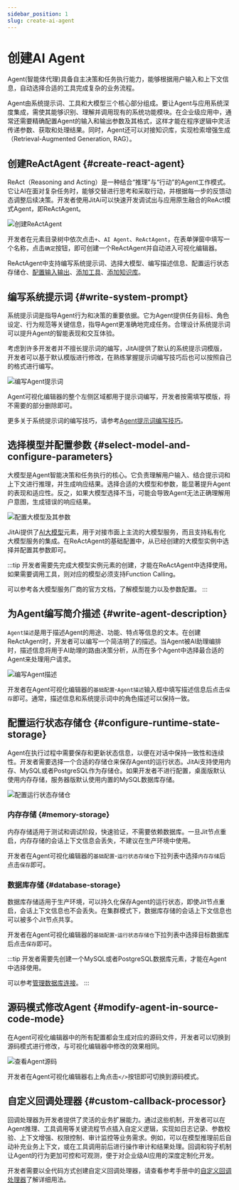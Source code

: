 ```yaml
---
sidebar_position: 1
slug: create-ai-agent
---
```


# 创建AI Agent
Agent(智能体代理)具备自主决策和任务执行能力，能够根据用户输入和上下文信息，自动选择合适的工具完成复杂的业务流程。

Agent由系统提示词、工具和大模型三个核心部分组成。要让Agent与应用系统深度集成，需使其能够识别、理解并调用现有的系统功能模块。在企业级应用中，通常还需要精确配置Agent的输入和输出参数及其格式，这样才能在程序逻辑中灵活传递参数、获取和处理结果。同时，Agent还可以对接知识库，实现检索增强生成（Retrieval-Augmented Generation, RAG）。

## 创建ReActAgent {#create-react-agent}
ReAct（Reasoning and Acting）是一种结合“推理”与“行动”的Agent工作模式。它让AI在面对复杂任务时，能够交替进行思考和采取行动，并根据每一步的反馈动态调整后续决策。开发者使用JitAi可以快速开发调试出与应用原生融合的ReAct模式Agent，即ReActAgent。

![创建ReActAgent](./img/agent/create-react-agent.gif)

开发者在元素目录树中依次点击`+`、`AI Agent`、`ReActAgent`，在表单弹窗中填写一个名称，点击`确定`按钮，即可创建一个ReActAgent并自动进入可视化编辑器。

ReActAgent中支持编写系统提示词、选择大模型、编写描述信息、配置运行状态存储仓、[配置输入输出](./agent-input-output)、[添加工具](./agent-tools)、[添加知识库](./agent-knowledge-base)。

## 编写系统提示词 {#write-system-prompt}
系统提示词是指导Agent行为和决策的重要依据。它为Agent提供任务目标、角色设定、行为规范等关键信息，指导Agent更准确地完成任务。合理设计系统提示词可以提升Agent的智能表现和交互体验。

考虑到许多开发者并不擅长提示词的编写，JitAi提供了默认的系统提示词模版，开发者可以基于默认模版进行修改，在熟练掌握提示词编写技巧后也可以按照自己的格式进行编写。

![编写Agent提示词](./img/agent/write-agent-prompts.png)

Agent可视化编辑器的整个左侧区域都用于提示词编写，开发者按需填写模版，将不需要的部分删除即可。

更多关于系统提示词的编写技巧，请参考[Agent提示词编写技巧](../advanced-guide/agent-prompt-writing-techniques)。

## 选择模型并配置参数 {#select-model-and-configure-parameters}
大模型是Agent智能决策和任务执行的核心。它负责理解用户输入、结合提示词和上下文进行推理，并生成响应结果。选择合适的大模型和参数，能显著提升Agent的表现和适应性。反之，如果大模型选择不当，可能会导致Agent无法正确理解用户意图，生成错误的响应结果。

![配置大模型及其参数](./img/agent/configure-large-model-and-parameters.gif)

JitAi提供了[AI大模型](../ai-llm/create-ai-llm)元素，用于对接市面上主流的大模型服务，而且支持私有化大模型服务的集成。在ReActAgent的基础配置中，从已经创建的大模型实例中选择并配置其参数即可。

:::tip
开发者需要先完成大模型实例元素的创建，才能在ReActAgent中选择使用。如果需要调用工具，则对应的模型必须支持Function Calling。

可以参考各大模型服务厂商的官方文档，了解模型能力以及参数配置。
:::

## 为Agent编写简介描述 {#write-agent-description}
`Agent描述`是用于描述Agent的用途、功能、特点等信息的文本。在创建ReActAgent时，开发者可以编写一个简洁明了的描述。当Agent被AI助理编排时，描述信息将用于AI助理的路由决策分析，从而在多个Agent中选择最合适的Agent来处理用户请求。

![编写Agent描述](./img/agent/write-agent-description.png)

开发者在Agent可视化编辑器的`基础配置`-`Agent描述`输入框中填写描述信息后点击`保存`即可。通常，描述信息和系统提示词中的角色描述可以保持一致。

## 配置运行状态存储仓 {#configure-runtime-state-storage}
Agent在执行过程中需要保存和更新状态信息，以便在对话中保持一致性和连续性。开发者需要选择一个合适的存储仓来保存Agent的运行状态。JitAi支持使用内存、MySQL或者PostgreSQL作为存储仓。如果开发者不进行配置，桌面版默认使用内存存储，服务器版默认使用内置的MySQL数据库存储。

![配置运行状态存储仓](./img/agent/configure-runtime-state-storage.gif)

### 内存存储 {#memory-storage}
内存存储适用于测试和调试阶段，快速验证，不需要依赖数据库。一旦Jit节点重启，内存存储的会话上下文信息会丢失，不建议在生产环境中使用。

开发者在Agent可视化编辑器的`基础配置`-`运行状态存储仓`下拉列表中选择`内存存储`后点击`保存`即可。

### 数据库存储 {#database-storage}
数据库存储适用于生产环境，可以持久化保存Agent的运行状态，即使Jit节点重启，会话上下文信息也不会丢失。在集群模式下，数据库存储的会话上下文信息也可以被多个Jit节点共享。

开发者在Agent可视化编辑器的`基础配置`-`运行状态存储仓`下拉列表中选择目标数据库后点击`保存`即可。

:::tip
开发者需要先创建一个MySQL或者PostgreSQL数据库元素，才能在Agent中选择使用。

可以参考[管理数据库连接](../data-modeling/manage-database-connections)。
:::


## 源码模式修改Agent {#modify-agent-in-source-code-mode}
在Agent可视化编辑器中的所有配置都会生成对应的源码文件，开发者可以切换到源码模式进行修改，与可视化编辑器中修改的效果相同。

![查看Agent源码](./img/agent/view-agent-source-code.gif)

开发者在Agent可视化编辑器右上角点击`</>`按钮即可切换到源码模式。

## 自定义回调处理器 {#custom-callback-processor}
回调处理器为开发者提供了灵活的业务扩展能力。通过这些机制，开发者可以在Agent推理、工具调用等关键流程节点插入自定义逻辑，实现如日志记录、参数校验、上下文增强、权限控制、审计监控等业务需求。例如，可以在模型推理前后自动补充业务上下文，或在工具调用前后进行操作审计和结果处理。回调和钩子机制让Agent的行为更加可控和可观测，便于对企业级AI应用的深度定制化开发。

开发者需要以全代码方式创建自定义回调处理器，请查看参考手册中的[自定义回调处理器](../../reference/framework/JitAi/AIAgent#custom-callback-handlers)了解详细用法。

